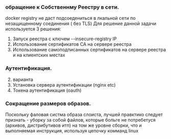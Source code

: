 ### обращение к  Собственнму Реестру  в сети.
docker registry не даст подсоедениться в лкальной сети по незащищенному соединения (  без TLS)
Для решение данной задачи используется 3 решения:    
1. Запуск реестра с ключем --insecure-registry IP
2. Использование сертификатов CA на сервере реестра
3. Использование самоподписанных сертификатов на сервере реестра и на клиентских местах

### Аутентификация.
2. варианта
1. Установка сервера аутентификации (nginx etc)
2. Токена аутентификация (oauth)

### Сокращение размеров образов.

Поскольку фаловая систма образа слоиста, лучшей правктико следует признать - уборку за собой файлов,  которые больге не потребетуся (архивов, дистрибутивов итп)   на том же уровне сборки, что и выполняемая инструкция, используя цепочку комманд linux
